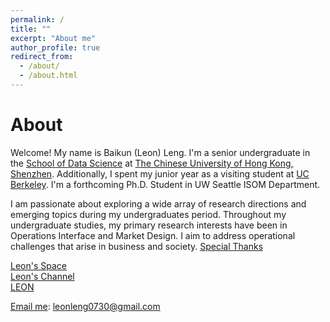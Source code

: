 ```yaml
---
permalink: /
title: ""
excerpt: "About me"
author_profile: true
redirect_from: 
  - /about/
  - /about.html
---
```


About 
======
Welcome! My name is Baikun (Leon) Leng. I'm a senior undergraduate in the [School of Data Science](https://sds.cuhk.edu.cn/en) at [The Chinese University of Hong Kong, Shenzhen](https://www.cuhk.edu.cn/en). Additionally, I spent my junior year as a visiting student at [UC Berkeley](https://www.berkeley.edu/). I'm a forthcoming Ph.D. Student in UW Seattle ISOM Department.

I am passionate about exploring a wide array of research directions and emerging topics during my undergraduates period. Throughout my undergraduate studies, my primary research interests have been in Operations Interface and Market Design. I aim to address operational challenges that arise in business and society. [Special Thanks](https://docs.google.com/document/d/1OgV9CTCBdbvIVUikvdCwGaxfAh6RPsVJR44k_E-LcNc/edit)<br>

[Leon's Space](https://baikunleng.notion.site/Leon-s-Space-0de5b2c29c5c4425b6a45642721ad896)<br>
[Leon's Channel](https://www.youtube.com/@leonleng5)<br>
[LEON](https://leonleng.substack.com/)<br>

[Email me](mailto:leonleng0730@gmail.com): leonleng0730@gmail.com


